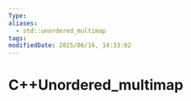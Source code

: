 ```yaml
---
Type: 
aliases:
  - std::unordered_multimap
tags: 
modifiedDate: 2025/06/16, 14:33:02
---
```


# C++Unordered_multimap
